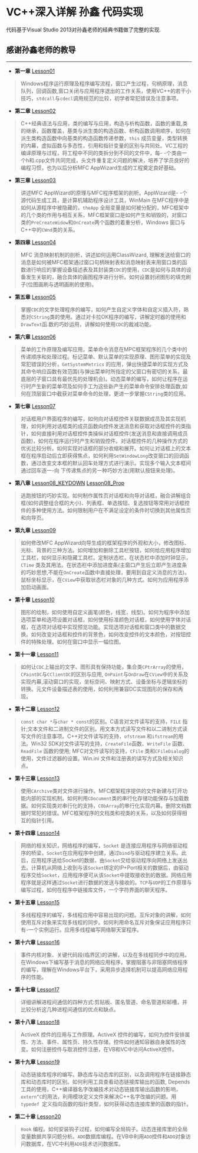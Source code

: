 # VC++深入详解 孙鑫 代码实现
代码基于Visual Studio 2013对孙鑫老师的经典书籍做了完整的实现.
## 感谢孙鑫老师的教导
---
+ **第一章** [Lesson01](Lesson01)  
>Windows程序运行原理及程序编写流程，窗口产生过程，句柄原理，消息队列，回调函数,窗口关闭与应用程序退出的工作关系，使用VC++的若干小技巧，`stdcall`与`cdecl`调用规范的比较，初学者常犯错误及注意事项。
+ **第二章** [Lesson02](Lesson02)  
>C++经典语法与应用，类的编写与应用，构造与析构函数，函数的重载,类的继承，函数覆盖，基类与派生类的构造函数、析构函数调用顺序，如何在派生类构造函数中向基类的构造函数传递参数，`this` 成员变量，类型转换的内幕，虚拟函数与多态性，引用和指针变量的区别与共同处。VC工程的编译原理与过程，将工程中不同的类拆分到不同的文件中，每- -个类由一个h和.cpp文件共同完成，头文件重复定义问题的解决，培养了学员良好的编程习惯，也为以后分析MFC AppWizard生成的工程奠定良好基础。
+ **第三章** [Lesson03](Lesson03)  
>讲述MFC AppWizard的原理与MFC程序框架的剖析。AppWizard是- -个源代码生成工具，是计算机辅助程序设计工具，WinMain 在MFC程序中是如何从源程序中被隐藏的，`theApp` 全局变量是如何被分配的，MFC框架中的几个类的作用与相互关系，MFC框架窗口是如何产生和销毁的，对窗口类的`PreCreateWidow`和`OnCreate`两个函数的着重分析，Windows 窗口与C++中的`CWnd`类的关系。
+ **第四章** [Lesson04](Lesson04)  
>MFC 消息映射机制的剖析，讲述如何运用ClassWizard, 理解发送给窗口的消息是如何被MFC框架通过窗口句柄映射表和消息映射表来用窗口类的函数进行响应的掌握设备描述表及其封装类`CDC`的使用，`CDC`是如何与具体的设备发生关联的，融合具体的画图程序进行分析。如何设置封闭图形的填充刷子(位图画刷与透明画刷的使用)。
+ **第五章** [Lesson05](Lesson05)
>掌握`CDC`的文字处理程序的编写，如何产生自定义字体和自定义插入符，熟悉对`CString`类的使用。通过对卡拉OK程序的编写，讲解定时器的使用和`DrawText`函.数的巧妙运用，讲解如何使用`CDC`的裁减功能。
+ **第六章** [Lesson06](Lesson06)  
>菜单的工作原理及编写应用，菜单命令消息在MPC框架程序的几个类中的传递顺序和处理过程。标记菜单、默认菜单的实现原理、图形菜单的实现及常犯错误的分析，`GetSystemMetrics` 的应用，弹出快捷菜单的实现方式及其命令响应函数有效范围(与弹出菜单时所指定的父窗口有密切的关系，最底层的子窗口具有最优先的处理机会)。动态菜单的编写，如何让程序在运行时产生新的菜单项及如何手工为这些新产生的菜单命令安排处理函数,如何在顶层窗口中截获对菜单命令的处理，更进一步掌握`CString`类的应用。
+ **第七章** [Lesson07](Lesson07)  
>对话框用户界面程序的编写，如何向对话框控件关联数据成员及其实现机理，如何利用对话框类的成员函数向控件发送消息和获取对话框控件的类指针，如何直接利用对话框控件类操纵对话框控件(发送消息和直接调用成员函数)，如何在程序运行时产生和销毁控件。对话框控件的几种操作方式的优劣比较分析。如何实现对话框的部分收缩和展开。如何让对话框上的文本框在程序启动后立即获得焦点，如何利用`SetWindowLong`改变窗口的回调函数，通过改变文本框的默认回车处理方式进行演示。实现多个输入文本框间通过回车逐一-向 下传递焦点的另一种巧妙方法(用默认按钮来处理)。
+ **第八章** [Lesson08_KEYDOWN](Lesson08_KEYDOWN) [Lesson08_Prop](Lesson08_Prop)  
>逃跑按钮的巧妙实现。如何制作属性页对话框和向导对话框，融合讲解组合框(如何调整组合框的大小)、列表框、单选按钮、复选按钮等常用对话框控件的多种使用方法。如何限制用户在不满足设定的条件时切换到其他属性页和向导页。
+ **第九章** [Lesson09](Lesson09)  
>如何修改MFC AppWizard向导生成的框架程序的外观和大小，修改图标、光标、背景的三种方法。如何增加和删除工具栏按钮，如何给应用程序增加工具栏，如何显示和隐藏工具栏。定制状态栏，在状态栏中添加时钟显示，`CTime` 类及其用法。在状态栏中添加进度条(主窗口产生后立即产生进度条的巧妙思想,不能在`OnCreate`函数中直接处理，要用到自定义消息的方法)。鼠标坐标显示，在`CView`中获取状态栏对象的几种方式。如何为应用程序添加启动画面。
+ **第十章** [Lesson10](Lesson10)  
>图形的绘制，如何使用自定义画笔(颜色，线宽，线型)。如何为程序中添加选项菜单和选项设置对话框，如何使用标准颜色对话框，如何使用字体对话框，在选项对话框中实现预览功能。实现选项对话框和窗口类中的数据交换。如何改变对话框和控件的背景色，如何改变控件的文本颜色，对按钮控件的特殊处理。如何在窗口中显示一幅位图。
+ **第十一章** [Lesson11](Lesson11)  
>如何让`CDC`上输出的文字、图形具有保持功能，集合类`CPtrArray`的使用，`CPaintDC`与`CClientDC`的区别与应用, `OnPaint`与`OnDraw`在`CView`中的关系及实现内幕,滚动窗口的实现，坐标空间、映射方式、设备坐标与逻辑坐标的转换。元文件设备描述表的使用，如何利用兼容DC实现图形的保存和再现。
+ **第十二章** [Lesson12](Lesson12)  
>`const char *`与`char * const`的区别。C语言对文件读写的支持，`FILE` 指针;文本文件和二进制文件的区别。用文本方式读写文件和以二进制方式读写文件的注意事项。C++对文件读写的支持，`ofstream` 和`ifstream`的用法。Win32 SDK对文件读写的支持，`CreateFile`函数、`WriteFile` 函数、`ReadFile` 函数的使用; MFC对文件读写的支持，`CFile` 类和`CFileDialog`的使用，文件过滤器的设置。Win.ini 文件和注册表的读写方式及相关知识点。
+ **第十三章** [Lesson13](Lesson13)  
>使用`CArchive`类对文件进行操作。MFC框架程序提供的文件新建与打开功能内部的实现机制。如何利用`CDocument`类的串行化存储功能保存与加载数据。如何实现类对串行化的支持，`CObArray`的串行化实现内幕。删除文档数据时常犯的错误。MFC框架程序的文档类和视类的关系，以及如何获得相互的指针引用。
+ **第十四章** [Lesson14](Lesson14)  
>网络的相关知识，网络程序的编写，`Socket` 是连接应用程序与网络驱动程序的桥梁，`Socket`在应用程序中创建，通过`bind`与驱动程序建立关系。此后，应用程序送给Socket的数据，由`Socket`交给驱动程序向网络上发送出去。计算机从网络上收到与该`Socket`绑定的IP+Port相关的数据后，由驱动程序交给`Socket`，应用程序便可从该`Socket`中提取接收到的数据。网络应用程序就是这样通过`Socket`进行数据的发送与接收的。`TCP`与`UDP`的工作原理与编写过程，如何在程序中链接库文件，一个字符界面的聊天程序。
+ **第十五章** [Lesson15](Lesson15)  
>多线程程序的编写，多线程应用中容易出现的问题。互斥对象的讲解，如何使用互斥对象来实现多线程的同步。如何利用命名互斥对象保证应用程序只有-一个实例运行。应用多线程编写网络聊天室程序。
+ **第十六章** [Lesson16](Lesson16)  
>事件内核对象、关键代码段(临界区)的讲解，以及在多线程同步中的应用。在Windows下编写基于消息的网络应用程序，掌握阻塞与非阻塞网络程序的编写，理解在Windows平台下，采用异步选择机制可以提高网络应用程序的性能。
+ **第十七章** [Lesson17](Lesson17)  
>详细讲解进程间通信的四种方式:剪贴板、匿名管道、命名管道和邮槽，并比较分析这几种进程间通信的优点和缺点。
+ **第十八章** [Lesson18](Lesson18)  
>ActiveX 控件的应用与工作原理。ActiveX 控件的编写，如何为控件安排属性、方法、事件、属性页、持久性存储，控件如何通知容器自身属性的改变。如何注册控件与取消控件注册，在VB和VC中访问ActiveX控件。
+ **第十九章** [Lesson19](Lesson19)  
>动态链接库程序的编写。静态库与动态库的区别，以及调用程序在链接静态库和动态库时的区别。如何利用工具查看动态链接库输出的函数, Depends工具的使用，C++编译器名字改编技术对动态链接库输出函数的影响，`extern“C`的用法，利用模块定义文件来解决C++名字改编的问题。用`typedef `定义指向函数的指针类型，如何获得动态连接库里的函数的指针。
+ **第二十章** [Lesson20](Lesson20)  
>`Hook` 编程。如何安装钩子过程，如何编写全局钩子。动态连接库里的全局变量数据共享问题分析。`ADO`数据库编程。在VB中利用`ADO`控件和`ADO`对象访问数据库，在VC中利用`ADO`技术访问数据库。
